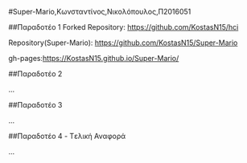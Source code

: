 #Super-Mario,Κωνσταντίνος,Νικολόπουλος,Π2016051

##Παραδοτέο 1 Forked Repository: https://github.com/KostasN15/hci

Repository(Super-Mario): https://github.com/KostasN15/Super-Mario

gh-pages:https://KostasN15.github.io/Super-Mario/

##Παραδοτέο 2

...

##Παραδοτέο 3

...

##Παραδοτέο 4 - Tελική Αναφορά

...
